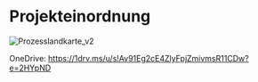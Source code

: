 # Projekteinordnung

![Prozesslandkarte_v2](https://user-images.githubusercontent.com/57149152/212682040-4842174b-a0d9-446c-8387-8b3729b5a089.PNG)

OneDrive: https://1drv.ms/u/s!Av91Eg2cE4ZlyFpjZmivmsR11CDw?e=2HYpND
